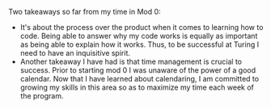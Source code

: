 Two takeaways so far from my time in Mod 0:
- It's about the process over the product when it comes to learning how to code. Being able to answer why my code works is equally as important as being able to explain how it works. Thus, to be successful at Turing I need to have an inquisitive spirit.
- Another takeaway I have had is that time management is crucial to success. Prior to starting mod 0 I was unaware of the power of a good calendar. Now that I have learned about calendaring, I am committed to growing my skills in this area so as to maximize my time each week of the program.
